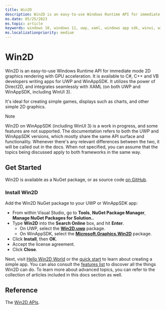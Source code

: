 ```yaml
---
title: Win2D
description: Win2D is an easy-to-use Windows Runtime API for immediate mode 2D graphics rendering with GPU acceleration.
ms.date: 05/25/2023
ms.topic: article
keywords: windows 10, windows 11, uwp, xaml, windows app sdk, winui, windows ui, graphics, games
ms.localizationpriority: medium
---
```


# Win2D

Win2D is an easy-to-use Windows Runtime API for immediate mode 2D graphics rendering with GPU acceleration. It is available to C#, C++ and VB developers writing apps for UWP and WinAppSDK. It utilizes the power of Direct2D, and integrates seamlessly with XAML (on both UWP and WinAppSDK, including WinUI 3).

It's ideal for creating simple games, displays such as charts, and other simple 2D graphics.

> [!NOTE]
> Win2D on WinAppSDK (including WinUI 3) is a work in progress, and some features are not supported. The documentation refers to both the UWP and WinAppSDK versions, which mostly share the same API surface and functionality. Whenever there's any relevant differences between the two, it will be called out in the docs. When not specified, you can assume that the topics being discussed apply to both frameworks in the same way.

## Get Started

Win2D is available as a NuGet package, or as source code [on GitHub](https://github.com/microsoft/Win2D).

### Install Win2D

Add the Win2D NuGet package to your UWP or WinAppSDK app:

* From within Visual Studio, go to **Tools**, **NuGet Package Manager**, **Manage NuGet Packages for Solution..**
* Type **Win2D** into the **Search Online** box, and hit **Enter**.
  * On UWP, select the [**Win2D.uwp**](https://www.nuget.org/packages/Win2D.uwp/) package.
  * On WinAppSDK, select the [**Microsoft.Graphics.Win2D**](https://www.nuget.org/packages/Microsoft.Graphics.Win2D/) package.
* Click **Install**, then **OK**.
* Accept the license agreement.
* Click **Close**.

Next, visit [Hello Win2D World](hellowin2dworld.md) or the [quick start](./quick-start.md) to learn about creating a simple app. You can also consult the [features list](./features.md) to discover all the things Win2D can do. To learn more about advanced topics, you can refer to the collection of articles included in this docs section as well.

## Reference

The [Win2D APIs](https://microsoft.github.io/Win2D/WinUI3/html/APIReference.htm).